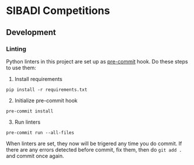 # SIBADI Competitions

## Development

### Linting

Python linters in this project are set up as [pre-commit](https://pre-commit.com/) hook. Do these steps to use them:
1. Install requirements
```
pip install -r requirements.txt
```

2. Initialize pre-commit hook
```
pre-commit install
```

3. Run linters
```
pre-commit run --all-files
```

When linters are set, they now will be trigered any time you do commit. If there are any errors detected before commit, fix them, then do `git add .` and commit once again.
